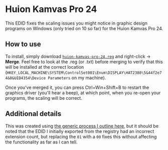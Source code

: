 # Huion Kamvas Pro 24

This EDID fixes the scaling issues you might notice in graphic design programs on Windows (only tried on 10 so far) for the Huion Kamvas Pro 24. 

## How to use

To install, simply download [`huion-kamvas-pro-24.reg`](huion-kamvas-pro-24.reg) and right-click -> **Merge**. Feel free to look at the .reg (or .txt) before merging to verify that this will be installed at the correct location (`HKEY_LOCAL_MACHINE\SYSTEM\ControlSet001\Enum\DISPLAY\HAT2380\5&44f2e74&0&UID4354\Device Parameters` on my machine).

Once you've merged it, you can press Ctrl+Win+Shift+B to restart the graphics driver (you'll hear a beep), at which point, when you re-open your programs, the scaling will be correct.

## Additional details

This was created using [the generic process I outline here](https://github.com/jackhumbert/massdrop-vast#generic-edid-replacement-instructions), but it should be noted that the EDID I initially exported from the registry had an incorrect extension count, but replacing the `01` with a `00` fixes this without affecting the functionality as far as I can tell.
